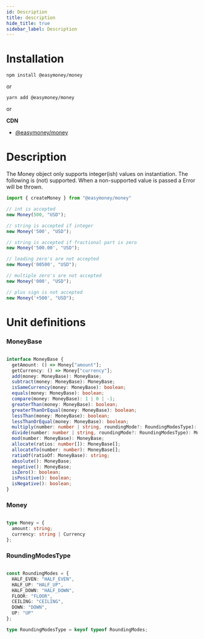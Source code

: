 ```yaml
---
id: Description
title: description
hide_title: true
sidebar_label: Description
---
```

# Installation

```
npm install @easymoney/money
```
or 
```
yarn add @easymoney/money
```
or

**CDN**
 - [@easymoney/money](https://unpkg.com/@easymoney/money)
 
# Description

The Money object only supports integer(ish) values on instantiation. The following is (not) supported. When a non-supported value is passed a Error will be thrown.

```js
import { createMoney } from "@easymoney/money"

// int is accepted
new Money(500, "USD");

// string is accepted if integer
new Money('500', "USD");

// string is accepted if fractional part is zero
new Money('500.00', "USD");

// leading zero's are not accepted
new Money('00500', "USD");

// multiple zero's are not accepted
new Money('000', "USD");

// plus sign is not accepted
new Money('+500', "USD");
```

# Unit definitions

### MoneyBase

```ts

interface MoneyBase {
  getAmount: () => Money["amount"];
  getCurrency: () => Money["currency"];
  add(money: MoneyBase): MoneyBase;
  subtract(money: MoneyBase): MoneyBase;
  isSameCurrency(money: MoneyBase): boolean;
  equals(money: MoneyBase): boolean;
  compare(money: MoneyBase): 1 | 0 | -1;
  greaterThan(money: MoneyBase): boolean;
  greaterThanOrEqual(money: MoneyBase): boolean;
  lessThan(money: MoneyBase): boolean;
  lessThanOrEqual(money: MoneyBase): boolean;
  multiply(number: number | string, roundingMode?: RoundingModesType): MoneyBase;
  divide(number: number | string, roundingMode?: RoundingModesType): MoneyBase;
  mod(number: MoneyBase): MoneyBase;
  allocate(ratios: number[]): MoneyBase[];
  allocateTo(number: number): MoneyBase[];
  ratioOf(ratioOf: MoneyBase): string;
  absolute(): MoneyBase;
  negative(): MoneyBase;
  isZero(): boolean;
  isPositive(): boolean;
  isNegative(): boolean;
}

```


### Money 

```ts

type Money = {
  amount: string;
  currency: string | Currency
};

```


### RoundingModesType

```ts

const RoundingModes = {
  HALF_EVEN: "HALF_EVEN",
  HALF_UP: "HALF_UP",
  HALF_DOWN: "HALF_DOWN",
  FLOOR: "FLOOR",
  CEILING: "CEILING",
  DOWN: "DOWN",
  UP: "UP"
};

type RoundingModesType = keyof typeof RoundingModes;

```
